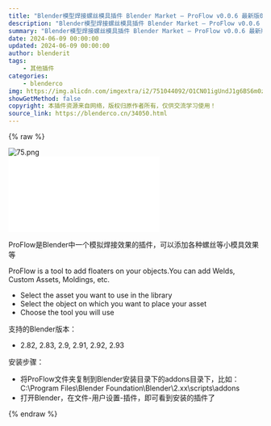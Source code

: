 ```yaml
---
title: "Blender模型焊接螺丝模具插件 Blender Market – ProFlow v0.0.6 最新版0.1.4"
description: "Blender模型焊接螺丝模具插件 Blender Market – ProFlow v0.0.6 最新版0.1.4"
summary: "Blender模型焊接螺丝模具插件 Blender Market – ProFlow v0.0.6 最新版0.1.4"
date: 2024-06-09 00:00:00
updated: 2024-06-09 00:00:00
author: blenderit
tags: 
    - 其他插件
categories:
    - blenderco
img: https://img.alicdn.com/imgextra/i2/751044092/O1CN01igUndJ1g6BS6m0zzU_!!751044092.png
showGetMethod: false
copyright: 本插件资源来自网络，版权归原作者所有，仅供交流学习使用！
source_link: https://blenderco.cn/34050.html
---
```


{% raw %}
<p><img class="aligncenter" src="https://img.alicdn.com/imgextra/i2/751044092/O1CN01igUndJ1g6BS6m0zzU_!!751044092.png" alt="75.png"><br>
<iframe src="//player.bilibili.com/player.html?aid=680826457&amp;bvid=BV1oS4y1575g&amp;cid=490240879&amp;page=1" frameborder="no" scrolling="no" allowfullscreen="allowfullscreen"> </iframe></p><p>ProFlow是Blender中一个模拟焊接效果的插件，可以添加各种螺丝等小模具效果等</p><p>ProFlow is a tool to add floaters on your objects.You can add Welds, Custom Assets, Moldings, etc.</p><ul>
<li>Select the asset you want to use in the library</li>
<li>Select the object on which you want to place your asset</li>
<li>Choose the tool you will use</li>
</ul><p>支持的Blender版本：</p><ul>
<li>2.82, 2.83, 2.9, 2.91, 2.92, 2.93</li>
</ul><p>安装步骤：</p><ul>
<li>将ProFlow文件夹复制到Blender安装目录下的addons目录下，比如：C:\Program Files\Blender Foundation\Blender\2.xx\scripts\addons</li>
<li>打开Blender，在文件-用户设置-插件，即可看到安装的插件了</li>
</ul>
<div style="display: none">blenderco</div>
{% endraw %}